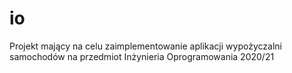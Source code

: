 # io
Projekt mający na celu zaimplementowanie aplikacji wypożyczalni samochodów na przedmiot Inżynieria Oprogramowania 2020/21
